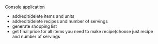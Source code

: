 Console application 

- add/edit/delete items and units
- add/edit/delete recipes and number of servings
- generate shopping list
- get final price for all items you need to make recipe(choose just recipe and number of servings

